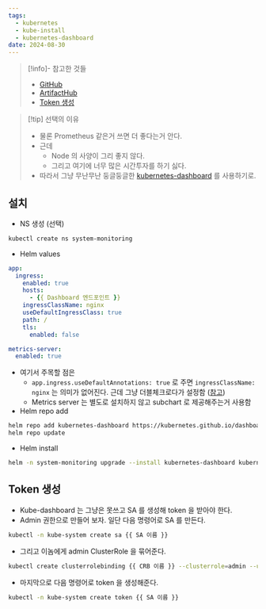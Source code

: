 ```yaml
---
tags:
  - kubernetes
  - kube-install
  - kubernetes-dashboard
date: 2024-08-30
---
```

> [!info]- 참고한 것들
> - [GitHub](https://github.com/kubernetes/dashboard)
> - [ArtifactHub](https://artifacthub.io/packages/helm/k8s-dashboard/kubernetes-dashboard)
> - [Token 생성](https://medium.com/@nikhil.nagarajappa/installing-and-accessing-kubernetes-dashboard-e1b14de3f5db)

> [!tip] 선택의 이유
> - 물론 Prometheus 같은거 쓰면 더 좋다는거 안다.
> - 근데
>	- Node 의 사양이 그리 좋지 않다.
>	- 그리고 여기에 너무 많은 시간투자를 하기 싫다.
> - 따라서 그냥 무난무난 둥글둥글한 [kubernetes-dashboard](https://github.com/kubernetes/dashboard) 를 사용하기로.

## 설치

- NS 생성 (선택)

```bash
kubectl create ns system-monitoring
```

- Helm values

```yaml title="dashboard.yaml"
app:
  ingress:
    enabled: true
    hosts:
      - {{ Dashboard 엔드포인트 }}
    ingressClassName: nginx
    useDefaultIngressClass: true
    path: /
    tls:
      enabled: false

metrics-server:
  enabled: true
```

- 여기서 주목할 점은
	- `app.ingress.useDefaultAnnotations: true` 로 주면 `ingressClassName: nginx` 는 의미가 없어진다. 근데 그냥 더블체크로다가 설정함 ([참고](https://github.com/kubernetes/dashboard/blob/master/charts/kubernetes-dashboard/templates/networking/ingress.yaml#L46))
	- Metrics server 는 별도로 설치하지 않고 subchart 로 제공해주는거 사용함
- Helm repo add

```bash
helm repo add kubernetes-dashboard https://kubernetes.github.io/dashboard/
helm repo update
```

- Helm install

```bash
helm -n system-monitoring upgrade --install kubernetes-dashboard kubernetes-dashboard/kubernetes-dashboard -f dashboard.yaml
```

## Token 생성

- Kube-dashboard 는 그냥은 못쓰고 SA 를 생성해 token 을 받아야 한다.
- Admin 권한으로 만들어 보자. 일단 다음 명령어로 SA 를 만든다.

```bash
kubectl -n kube-system create sa {{ SA 이름 }}
```

- 그리고 이놈에게 admin ClusterRole 을 묶어준다.

```bash
kubectl create clusterrolebinding {{ CRB 이름 }} --clusterrole=admin --user=system:serviceaccount:kube-system:{{ SA 이름 }}
```

- 마지막으로 다음 명령어로 token 을 생성해준다.

```bash
kubectl -n kube-system create token {{ SA 이름 }}
```